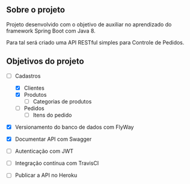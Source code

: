 ## Sobre o projeto

Projeto desenvolvido com o objetivo de auxiliar no aprendizado do framework Spring Boot com Java 8.

Para tal será criado uma API RESTful simples para Controle de Pedidos.

## Objetivos do projeto

- [ ] Cadastros
    - [x] Clientes
    - [x] Produtos
        - [ ] Categorias de produtos
    - [ ] Pedidos
        - [ ] Itens do pedido
- [x] Versionamento do banco de dados com FlyWay
- [x] Documentar API com Swagger
- [ ] Autenticação com JWT
- [ ] Integração contínua com TravisCI

- [ ] Publicar a API no Heroku